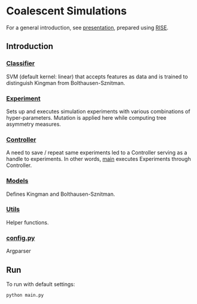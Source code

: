 # Coalescent Simulations

For a general introduction, see [presentation](presentation/main.ipynb), prepared using [RISE](https://github.com/damianavila/RISE).

## Introduction

### [Classifier](analyze/Classifier.py)
SVM (default kernel: linear) that accepts features as data and is trained to distinguish Kingman from Bolthausen-Sznitman.

### [Experiment](experiment/Experiment.py)
Sets up and executes simulation experiments with various combinations of hyper-parameters. Mutation is applied here while computing tree asymmetry measures. 

### [Controller](experiment/Controller.py)
A need to save / repeat same experiments led to a Controller serving as a handle to experiments. In other words, [main](main.py) executes Experiments through Controller.

### [Models](models/)
Defines Kingman and Bolthausen-Sznitman.

### [Utils](utils/)
Helper functions.

### [config.py](config.py)
Argparser

## Run
To run with default settings:
```
python main.py
```

